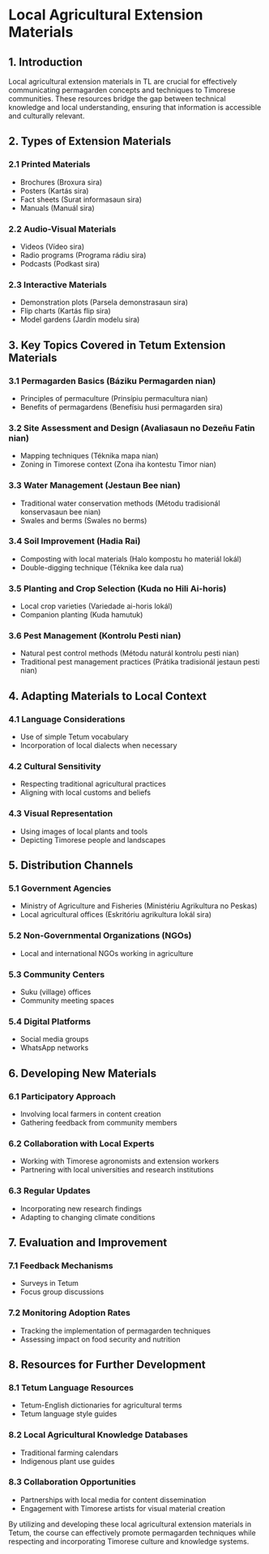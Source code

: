 # Local Agricultural Extension Materials 

## 1. Introduction

Local agricultural extension materials in TL are crucial for effectively communicating permagarden concepts and techniques to Timorese communities. These resources bridge the gap between technical knowledge and local understanding, ensuring that information is accessible and culturally relevant.

## 2. Types of Extension Materials

### 2.1 Printed Materials
- Brochures (Broxura sira)
- Posters (Kartás sira)
- Fact sheets (Surat informasaun sira)
- Manuals (Manuál sira)

### 2.2 Audio-Visual Materials
- Videos (Vídeo sira)
- Radio programs (Programa rádiu sira)
- Podcasts (Podkast sira)

### 2.3 Interactive Materials
- Demonstration plots (Parsela demonstrasaun sira)
- Flip charts (Kartás flip sira)
- Model gardens (Jardín modelu sira)

## 3. Key Topics Covered in Tetum Extension Materials

### 3.1 Permagarden Basics (Báziku Permagarden nian)
- Principles of permaculture (Prinsípiu permacultura nian)
- Benefits of permagardens (Benefísiu husi permagarden sira)

### 3.2 Site Assessment and Design (Avaliasaun no Dezeñu Fatin nian)
- Mapping techniques (Téknika mapa nian)
- Zoning in Timorese context (Zona iha kontestu Timor nian)

### 3.3 Water Management (Jestaun Bee nian)
- Traditional water conservation methods (Métodu tradisionál konservasaun bee nian)
- Swales and berms (Swales no berms)

### 3.4 Soil Improvement (Hadia Rai)
- Composting with local materials (Halo kompostu ho materiál lokál)
- Double-digging technique (Téknika kee dala rua)

### 3.5 Planting and Crop Selection (Kuda no Hili Ai-horis)
- Local crop varieties (Variedade ai-horis lokál)
- Companion planting (Kuda hamutuk)

### 3.6 Pest Management (Kontrolu Pesti nian)
- Natural pest control methods (Métodu naturál kontrolu pesti nian)
- Traditional pest management practices (Prátika tradisionál jestaun pesti nian)

## 4. Adapting Materials to Local Context

### 4.1 Language Considerations
- Use of simple Tetum vocabulary
- Incorporation of local dialects when necessary

### 4.2 Cultural Sensitivity
- Respecting traditional agricultural practices
- Aligning with local customs and beliefs

### 4.3 Visual Representation
- Using images of local plants and tools
- Depicting Timorese people and landscapes

## 5. Distribution Channels

### 5.1 Government Agencies
- Ministry of Agriculture and Fisheries (Ministériu Agrikultura no Peskas)
- Local agricultural offices (Eskritóriu agrikultura lokál sira)

### 5.2 Non-Governmental Organizations (NGOs)
- Local and international NGOs working in agriculture

### 5.3 Community Centers
- Suku (village) offices
- Community meeting spaces

### 5.4 Digital Platforms
- Social media groups
- WhatsApp networks

## 6. Developing New Materials

### 6.1 Participatory Approach
- Involving local farmers in content creation
- Gathering feedback from community members

### 6.2 Collaboration with Local Experts
- Working with Timorese agronomists and extension workers
- Partnering with local universities and research institutions

### 6.3 Regular Updates
- Incorporating new research findings
- Adapting to changing climate conditions

## 7. Evaluation and Improvement

### 7.1 Feedback Mechanisms
- Surveys in Tetum
- Focus group discussions

### 7.2 Monitoring Adoption Rates
- Tracking the implementation of permagarden techniques
- Assessing impact on food security and nutrition

## 8. Resources for Further Development

### 8.1 Tetum Language Resources
- Tetum-English dictionaries for agricultural terms
- Tetum language style guides

### 8.2 Local Agricultural Knowledge Databases
- Traditional farming calendars
- Indigenous plant use guides

### 8.3 Collaboration Opportunities
- Partnerships with local media for content dissemination
- Engagement with Timorese artists for visual material creation

By utilizing and developing these local agricultural extension materials in Tetum, the course can effectively promote permagarden techniques while respecting and incorporating Timorese culture and knowledge systems.